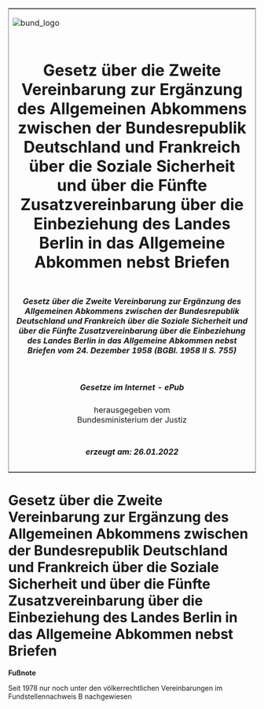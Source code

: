 <span id="DECKBLATT.html"></span>

<table border="0" frame="border" width="100%">

<tr valign="top">

<td align="left">

![bund\_logo](BfJ_2021_Web_de_de.gif)

</td>

<td align="right">

 

</td>

</tr>

<tr align="center" valign="middle">

<td colspan="2">

# Gesetz über die Zweite Vereinbarung zur Ergänzung des Allgemeinen Abkommens zwischen der Bundesrepublik Deutschland und Frankreich über die Soziale Sicherheit und über die Fünfte Zusatzvereinbarung über die Einbeziehung des Landes Berlin in das Allgemeine Abkommen nebst Briefen

</td>

</tr>

<tr align="center" valign="middle">

<td colspan="2">

##### Gesetz über die Zweite Vereinbarung zur Ergänzung des Allgemeinen Abkommens zwischen der Bundesrepublik Deutschland und Frankreich über die Soziale Sicherheit und über die Fünfte Zusatzvereinbarung über die Einbeziehung des Landes Berlin in das Allgemeine Abkommen nebst Briefen vom 24. Dezember 1958 (BGBl. 1958 II S. 755)

</td>

</tr>

<tr align="center" valign="middle">

<td colspan="2">

  
  

##### Gesetze im Internet - ePub  
  
herausgegeben vom  
Bundesministerium der Justiz

</td>

</tr>

<tr align="center" valign="bottom">

<td colspan="2">

  
  

##### erzeugt am: 26.01.2022

</td>

</tr>

</table>

<span id="BJNR207550958.html"></span>

# Gesetz über die Zweite Vereinbarung zur Ergänzung des Allgemeinen Abkommens zwischen der Bundesrepublik Deutschland und Frankreich über die Soziale Sicherheit und über die Fünfte Zusatzvereinbarung über die Einbeziehung des Landes Berlin in das Allgemeine Abkommen nebst Briefen

<div>

  
**Fußnote**

<div class="jnhtml">

<div>

<div class="jurAbsatz">

Seit 1978 nur noch unter den völkerrechtlichen Vereinbarungen im
Fundstellennachweis B nachgewiesen

</div>

</div>

</div>

</div>
